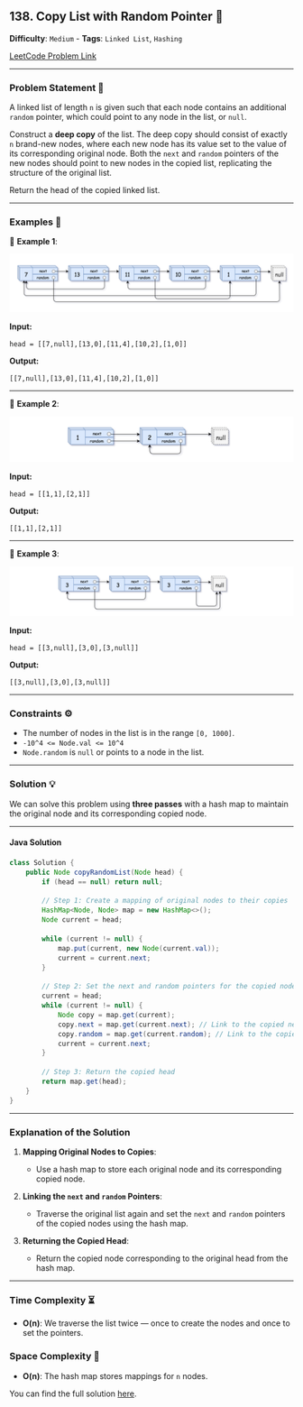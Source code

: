 ## 138. Copy List with Random Pointer 🔗

**Difficulty**: `Medium` - **Tags**: `Linked List`, `Hashing`

[LeetCode Problem Link](https://leetcode.com/problems/copy-list-with-random-pointer/)

---

### Problem Statement 📜

A linked list of length `n` is given such that each node contains an additional `random` pointer, which could point to any node in the list, or `null`.

Construct a **deep copy** of the list. The deep copy should consist of exactly `n` brand-new nodes, where each new node has its value set to the value of its corresponding original node. Both the `next` and `random` pointers of the new nodes should point to new nodes in the copied list, replicating the structure of the original list.

Return the head of the copied linked list.

---

### Examples 🌟

🔹 **Example 1**:

![](e1.png)

**Input:**

```plaintext
head = [[7,null],[13,0],[11,4],[10,2],[1,0]]
```

**Output:**

```plaintext
[[7,null],[13,0],[11,4],[10,2],[1,0]]
```

---

🔹 **Example 2**:

![](e2.png)

**Input:**

```plaintext
head = [[1,1],[2,1]]
```

**Output:**

```plaintext
[[1,1],[2,1]]
```

---

🔹 **Example 3**:

![](e3.png)

**Input:**

```plaintext
head = [[3,null],[3,0],[3,null]]
```

**Output:**

```plaintext
[[3,null],[3,0],[3,null]]
```

---

### Constraints ⚙️

- The number of nodes in the list is in the range `[0, 1000]`.
- `-10^4 <= Node.val <= 10^4`
- `Node.random` is `null` or points to a node in the list.

---

### Solution 💡

We can solve this problem using **three passes** with a hash map to maintain the original node and its corresponding copied node.

---

#### Java Solution

```java
class Solution {
    public Node copyRandomList(Node head) {
        if (head == null) return null;

        // Step 1: Create a mapping of original nodes to their copies
        HashMap<Node, Node> map = new HashMap<>();
        Node current = head;

        while (current != null) {
            map.put(current, new Node(current.val));
            current = current.next;
        }

        // Step 2: Set the next and random pointers for the copied nodes
        current = head;
        while (current != null) {
            Node copy = map.get(current);
            copy.next = map.get(current.next); // Link to the copied next node
            copy.random = map.get(current.random); // Link to the copied random node
            current = current.next;
        }

        // Step 3: Return the copied head
        return map.get(head);
    }
}
```

---

### Explanation of the Solution

1. **Mapping Original Nodes to Copies**:

   - Use a hash map to store each original node and its corresponding copied node.

2. **Linking the `next` and `random` Pointers**:

   - Traverse the original list again and set the `next` and `random` pointers of the copied nodes using the hash map.

3. **Returning the Copied Head**:
   - Return the copied node corresponding to the original head from the hash map.

---

### Time Complexity ⏳

- **O(n)**: We traverse the list twice — once to create the nodes and once to set the pointers.

### Space Complexity 💾

- **O(n)**: The hash map stores mappings for `n` nodes.

You can find the full solution [here](Solution.java).
